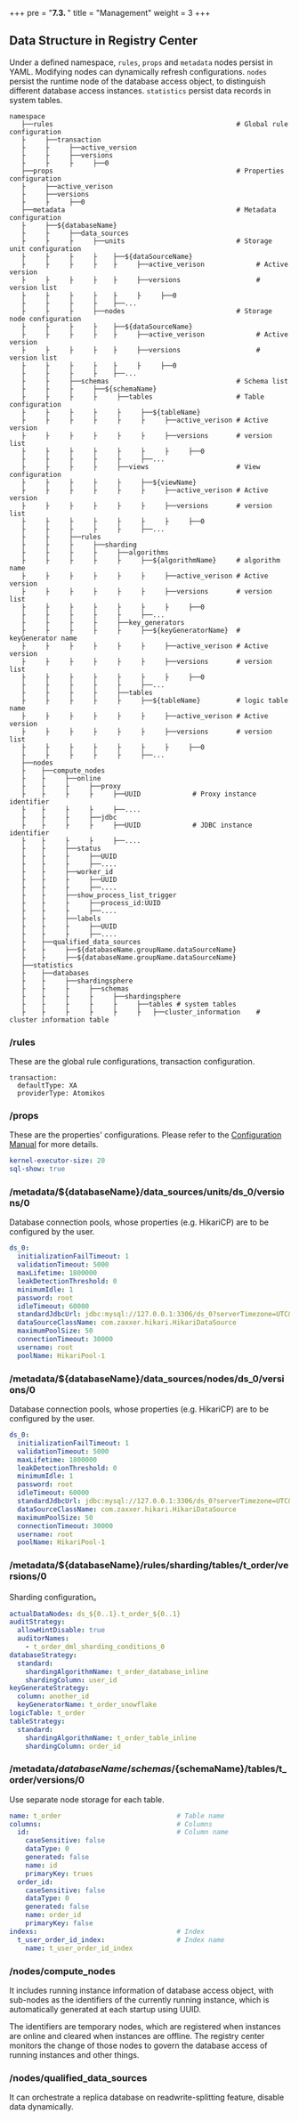 +++
pre = "<b>7.3. </b>"
title = "Management"
weight = 3
+++

## Data Structure in Registry Center

Under a defined namespace, `rules`, `props` and `metadata` nodes persist in YAML. Modifying nodes can dynamically refresh configurations.
`nodes` persist the runtime node of the database access object, to distinguish different database access instances.
`statistics` persist data records in system tables.

```
namespace
   ├──rules                                              # Global rule configuration
   ├     ├──transaction
   ├     ├     ├──active_version                                     
   ├     ├     ├──versions  
   ├     ├     ├     ├──0       
   ├──props                                              # Properties configuration
   ├     ├──active_verison                                     
   ├     ├──versions  
   ├     ├     ├──0                  
   ├──metadata                                           # Metadata configuration
   ├     ├──${databaseName} 
   ├     ├     ├──data_sources                          
   ├     ├     ├     ├──units 							 # Storage unit configuration
   ├     ├     ├     ├    ├──${dataSourceName}                        
   ├     ├     ├     ├    ├     ├──active_verison             # Active version                                 
   ├     ├     ├     ├    ├     ├──versions                   # version list
   ├     ├     ├     ├    ├     ├     ├──0
   ├     ├     ├     ├    ├──...   
   ├     ├     ├     ├──nodes 							 # Storage node configuration
   ├     ├     ├     ├    ├──${dataSourceName}                        
   ├     ├     ├     ├    ├     ├──active_verison             # Active version                                 
   ├     ├     ├     ├    ├     ├──versions                   # version list
   ├     ├     ├     ├    ├     ├     ├──0
   ├     ├     ├     ├    ├──...                             
   ├     ├     ├──schemas                                # Schema list
   ├     ├     ├     ├──${schemaName}                    
   ├     ├     ├     ├     ├──tables                     # Table configuration
   ├     ├     ├     ├     ├     ├──${tableName}         
   ├     ├     ├     ├     ├     ├     ├──active_verison # Active version                                 
   ├     ├     ├     ├     ├     ├     ├──versions       # version list
   ├     ├     ├     ├     ├     ├     ├     ├──0
   ├     ├     ├     ├     ├     ├──...  
   ├     ├     ├     ├     ├──views                      # View configuration
   ├     ├     ├     ├     ├     ├──${viewName}
   ├     ├     ├     ├     ├     ├     ├──active_verison # Active version                           
   ├     ├     ├     ├     ├     ├     ├──versions       # version list
   ├     ├     ├     ├     ├     ├     ├     ├──0
   ├     ├     ├     ├     ├     ├──...  
   ├     ├     ├──rules
   ├     ├     ├     ├──sharding
   ├     ├     ├     ├     ├──algorithms
   ├     ├     ├     ├     ├     ├──${algorithmName}     # algorithm name
   ├     ├     ├     ├     ├     ├     ├──active_verison # Active version                           
   ├     ├     ├     ├     ├     ├     ├──versions       # version list
   ├     ├     ├     ├     ├     ├     ├     ├──0
   ├     ├     ├     ├     ├     ├──...
   ├     ├     ├     ├     ├──key_generators
   ├     ├     ├     ├     ├     ├──${keyGeneratorName}  # keyGenerator name
   ├     ├     ├     ├     ├     ├     ├──active_verison # Active version                           
   ├     ├     ├     ├     ├     ├     ├──versions       # version list
   ├     ├     ├     ├     ├     ├     ├     ├──0
   ├     ├     ├     ├     ├     ├──...         
   ├     ├     ├     ├     ├──tables
   ├     ├     ├     ├     ├     ├──${tableName}         # logic table name
   ├     ├     ├     ├     ├     ├     ├──active_verison # Active version                           
   ├     ├     ├     ├     ├     ├     ├──versions       # version list
   ├     ├     ├     ├     ├     ├     ├     ├──0
   ├     ├     ├     ├     ├     ├──...          
   ├──nodes
   ├    ├──compute_nodes
   ├    ├     ├──online
   ├    ├     ├     ├──proxy
   ├    ├     ├     ├     ├──UUID             # Proxy instance identifier
   ├    ├     ├     ├     ├──....
   ├    ├     ├     ├──jdbc
   ├    ├     ├     ├     ├──UUID             # JDBC instance identifier
   ├    ├     ├     ├     ├──....   
   ├    ├     ├──status
   ├    ├     ├     ├──UUID                   
   ├    ├     ├     ├──....
   ├    ├     ├──worker_id
   ├    ├     ├     ├──UUID
   ├    ├     ├     ├──....
   ├    ├     ├──show_process_list_trigger
   ├    ├     ├     ├──process_id:UUID
   ├    ├     ├     ├──....
   ├    ├     ├──labels                      
   ├    ├     ├     ├──UUID
   ├    ├     ├     ├──....               
   ├    ├──qualified_data_sources                       
   ├    ├     ├──${databaseName.groupName.dataSourceName}
   ├    ├     ├──${databaseName.groupName.dataSourceName}
   ├──statistics
   ├    ├──databases
   ├    ├     ├──shardingsphere
   ├    ├     ├     ├──schemas
   ├    ├     ├     ├     ├──shardingsphere
   ├    ├     ├     ├     ├     ├──tables # system tables
   ├    ├     ├     ├     ├     ├   ├──cluster_information    # cluster information table
```

### /rules

These are the global rule configurations, transaction configuration.

```
transaction:
  defaultType: XA
  providerType: Atomikos
```

### /props

These are the properties' configurations. Please refer to the [Configuration Manual](/en/user-manual/common-config/props/) for more details.

```yaml
kernel-executor-size: 20
sql-show: true
```

### /metadata/${databaseName}/data_sources/units/ds_0/versions/0

Database connection pools, whose properties (e.g. HikariCP) are to be configured by the user.

```yaml
ds_0:
  initializationFailTimeout: 1
  validationTimeout: 5000
  maxLifetime: 1800000
  leakDetectionThreshold: 0
  minimumIdle: 1
  password: root
  idleTimeout: 60000
  standardJdbcUrl: jdbc:mysql://127.0.0.1:3306/ds_0?serverTimezone=UTC&useSSL=false
  dataSourceClassName: com.zaxxer.hikari.HikariDataSource
  maximumPoolSize: 50
  connectionTimeout: 30000
  username: root
  poolName: HikariPool-1
```

### /metadata/${databaseName}/data_sources/nodes/ds_0/versions/0

Database connection pools, whose properties (e.g. HikariCP) are to be configured by the user.

```yaml
ds_0:
  initializationFailTimeout: 1
  validationTimeout: 5000
  maxLifetime: 1800000
  leakDetectionThreshold: 0
  minimumIdle: 1
  password: root
  idleTimeout: 60000
  standardJdbcUrl: jdbc:mysql://127.0.0.1:3306/ds_0?serverTimezone=UTC&useSSL=false
  dataSourceClassName: com.zaxxer.hikari.HikariDataSource
  maximumPoolSize: 50
  connectionTimeout: 30000
  username: root
  poolName: HikariPool-1
```


### /metadata/${databaseName}/rules/sharding/tables/t_order/versions/0

Sharding configuration。

```yaml
actualDataNodes: ds_${0..1}.t_order_${0..1}
auditStrategy:
  allowHintDisable: true
  auditorNames:
    - t_order_dml_sharding_conditions_0
databaseStrategy:
  standard:
    shardingAlgorithmName: t_order_database_inline
    shardingColumn: user_id
keyGenerateStrategy:
  column: another_id
  keyGeneratorName: t_order_snowflake
logicTable: t_order
tableStrategy:
  standard:
    shardingAlgorithmName: t_order_table_inline
    shardingColumn: order_id
```

### /metadata/${databaseName}/schemas/${schemaName}/tables/t_order/versions/0

Use separate node storage for each table.

```yaml
name: t_order                             # Table name
columns:                                  # Columns
  id:                                     # Column name
    caseSensitive: false
    dataType: 0
    generated: false
    name: id
    primaryKey: trues
  order_id:
    caseSensitive: false
    dataType: 0
    generated: false
    name: order_id
    primaryKey: false
indexs:                                   # Index
  t_user_order_id_index:                  # Index name
    name: t_user_order_id_index
```

### /nodes/compute_nodes

It includes running instance information of database access object, with sub-nodes as the identifiers of the currently running instance, which is automatically generated at each startup using UUID.

The identifiers are temporary nodes, which are registered when instances are online and cleared when instances are offline. The registry center monitors the change of those nodes to govern the database access of running instances and other things.

### /nodes/qualified_data_sources

It can orchestrate a replica database on readwrite-splitting feature, disable data dynamically.
